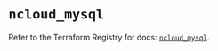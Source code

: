 # `ncloud_mysql`

Refer to the Terraform Registry for docs: [`ncloud_mysql`](https://registry.terraform.io/providers/navercloudplatform/ncloud/4.0.4/docs/resources/mysql).
